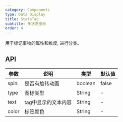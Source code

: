 ```yaml
---
category: Components
type: Data Display
title: StateTag
subtitle: 多状态图标
order: 4
---
```


用于标记事物的属性和维度,
进行分类。

## API

| 参数      | 说明                                      | 类型         | 默认值 |
|----------|------------------------------------------|-------------|-------|
| spin | 是否有旋转动画 | boolean | false |
| type | 图标类型 | String | - |
| text |  tag中显示的文本内容 | String | -|
| color |  标签颜色 | String | -|